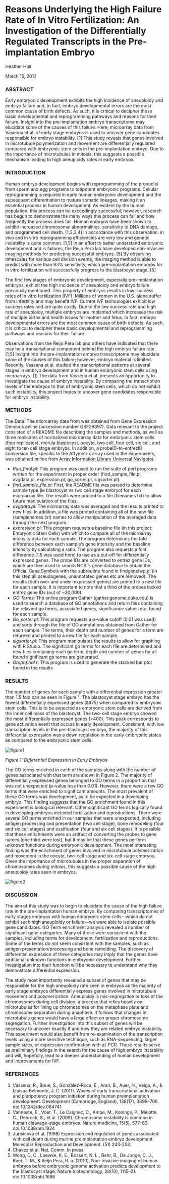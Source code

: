 # Reasons Underlying the High Failure Rate of In Vitro Fertilization: An Investigation of the Differentially Regulated Transcripts in the Pre-implantation Embryo


Heather Hall

March 15, 2013



### ABSTRACT 

Early embryonic development exhibits the high incidence of aneuploidy and embryo failure and, in fact, embryo developmental errors are the most common cause of birth defects. As such, it is critical to decipher these basic developmental and reprogramming pathways and reasons for their failure. Insight into the pre-implantation embryo transcriptome may elucidate some of the causes of this failure. Here, microarray data from Vasenna et al. of early stage embryos is used to uncover gene candidates responsible for embryo instability. [1] This study reveals that genes involved in microtubule polymerization and movement are differentially regulated compared with embryonic stem cells in the pre-implantation embryo. Due to the importance of microtubules in mitosis, this suggests a possible mechanism leading to high aneuploidy rates in early embryos.



### INTRODUCTION 
Human embryo development begins with reprogramming of the pronuclei from sperm and egg programs to totipotent embryonic programs. Cellular reprogramming is required in early human embryonic development and the subsequent differentiation to mature somatic lineages, making it an essential process in human development. As evident by the human population, this process can be exceedingly successful; however, research has begun to demonstrate the many ways this process can fail and how frequently the process does fail. Human embryos have been shown to exhibit increased chromosomal abnormalities, sensitivity to DNA damage, and programmed cell death. [1,2,3,4]  In accordance with this observation, in vivo and in vitro reprogramming efficiencies are very low and genetic instability is quite common. [1,5] In an effort to better understand embryonic development and is failures, the Reijo Pera lab have developed non-invasive imaging methods for predicting successful embryos. [5] By observing timescales for various cell division events, the imaging method is able to predict with more than 93% sensitivity, which pre-implantation embryos for in vitro fertilization will successfully progress to the blastocyst stage. [5]

The first few stages of embryonic development, especially pre-implantation embryos, exhibit the high incidence of aneuploidy and embryo failure previously mentioned. This property of embryos results in low-success rates of in vitro fertilization (IVF). Millions of women in the U.S. alone suffer from infertility and may benefit IVF. Current IVF technologies exhibit low success rates and are quite costly. Due to the low success rate and high rate of aneuploidy, multiple embryos are implanted which increases the risk of multiple births and health issues for mother and fetus. In fact, embryo developmental errors are the most common cause of birth defects. As such, it is critical to decipher these basic developmental and reprogramming pathways and reasons for their failure. 

Observations from the Reijo Pera lab and others have indicated that there may be a transcriptional component behind the high embryo failure rate. [1,5] Insight into the pre-implantation embryo transcriptome may elucidate some of the causes of this failure; however, embryo material is limited. Recently, Vassena et al. studied the transcriptional patterns at several stages in embryo development and in human embryonic stem cells using microarrays. [1] The data from Vassena et al. presents an opportunity to investigate the cause of embryo instability. By comparing the transcription levels of the embryos to that of embryonic stem cells, which do not exhibit such instability, this project hopes to uncover gene candidates responsible for embryo instability.



### METHODS
The Data: The microarray data from was obtained from Gene Expression Omnibus online (accession number GSE29397). Data relevant to the project consisted of a README file describing the samples and methods, as well as three replicates of normalized microarray data for embryonic stem cells (four replicates), morula blastocyst, oocyte, two cell, four cell, six cell, and eight to ten cell stage embryos. In addition, a probeID-to-entrezID conversion file, specific to the Affymetrix array used in the experiments, was obtained online from [Array Information Library Universal Navigator](http://ailun.stanford.edu/platformAnnotation.php). 

- *Run_final.pl:* This program was used to run the suite of perl programs written for the experiment in proper order (find_sample_file.pl, avgdata.pl, expression.pl, go_sorter.pl, sigsorter.pl).
- *find_sample_file.pl:* First, the README file was parsed to determine sample type (ie blastocyst vs two cell stage embryo) for each microarray file. The results were printed to a file (filenames.txt) to allow future manipulation of the files.
- *avgdata.pl:* The microarray data was averaged and the results printed to new files. In addition, a file was printed containing all of the new file (samplenames.txt) names to allow manipulation of the averaged data through the next program.
- *expression.pl:* This program requests a baseline file (in this project: Embryonic Stem Cells) with which to compare all of the microarray intensity data for each sample. The program determines the fold difference between each sample’s gene intensity and the baseline intensity by calculating a ratio. The program also requests a fold difference (1.5 was used here) to use as a cut-off for differentially expressed genes. The probe IDs are converted to entrez gene IDs, which are then used to search NCBI’s gene database to obtain the Official Gene Symbols with the subroutine found in findgenelwp.pl (in this step all pseudogenes, unannotated genes etc are removed). The results (both over and under-expressed genes) are printed to a new file for each sample. It is important to note that a third of the probes lacked entrez gene IDs (out of ~30,000).
- *GO Terms:* The online program Gather (gather.genome.duke.edu) is used to search a database of GO annotations and return files containing the relavent go terms, associated genes, significance values etc. found for each sample.
- *Go_sorter.pl:* This program requests a p-value cutoff (0.01 was used) and sorts through the file of GO annotations obtained from Gather for each sample. The terms, their depth and number of genes for a term are returned and printed to a new file for each sample.
- *sigsorter.pl:* This program manipulates the results to allow for graphing with R Studio. The significant go terms for each file are determined and new files containing each go term, depth and number of genes for all found significant go terms are generated.
- *Graphfinal.r:* This program is used to generate the stacked bar plot found in the results



### RESULTS 
The number of genes for each sample with a differential expression greater than 1.5 fold can be seen in Figure 1. The blastocyst stage embryo has the fewest differentially expressed genes (&lt75) when compared to embryonic stem cells. This is to be expected as embryonic stem cells are derived from the inner cell mass of the blastocyst. The two-cell stage embryo showed the most differentially expressed genes (>400). This peak corresponds to gene activation event that occurs in early development. Consistent, with low transcription levels in the pre-blastocyst embryo, the majority of this differential expression was a down regulation in the early embryonic states as compared to the embryonic stem cells.

![figure1](img/linePlot.png)

*Figure 1: Differential Expression in Early Embryos*


The GO terms enriched in each of the samples along with the number of genes associated with that term are shown in Figure 2. The majority of differentially expressed genes belonged to GO terms in a proportion that was not unexpected (p-value less than 0.01). However, there were a few GO terms that were enriched to significant amounts. The most prevalent of these GO terms was development, as to be expected in a developing embryo. This finding suggests that the GO enrichment found in this experiment is biological relevant. Other significant GO terms logically found in developing embryos included fertilization and reproductions. There were several GO terms enriched in our samples that were unexpected; including antigen processing and presentation (two cell stage), bone remodeling (four and six cell stages) and ossification (four and six cell stages). It is possible that these enrichments were an artifact of converting the probes to gene names (one third were lost), but it may be that these genes perform unknown functions during embryonic development. The most interesting finding was the enrichment of genes involved in microtubule polymerization and movement in the oocyte, two-cell stage and six-cell stage embryos. Given the importance of microtubules in the proper separation of chromosomes during mitosis, this suggests a possible cause of the high aneuploidy rates seen in embryos.


![figure2](img/stackedBar.png)


### DISCUSSION
The aim of this study was to begin to elucidate the cause of the high failure rate in the pre-implantation human embryo. By comparing transcriptomes of early stages embryos with human embryonic stem cells—which do not exhibit such high aneuploidy or failure—we were able to isolate possible gene candidates. GO Term enrichment analysis revealed a number of significant gene categories. Many of these were consistent with the samples, including terms for development, fertilization and reproductions. Some of the terms do not seem consistent with the samples, such as antigen presentation/processing and bone remolding. The discovery of differential expression of these categories may imply that the genes have additional unknown functions in embryonic development. Further investigation into their function will be necessary to understand why they demonstrate differential expression. 

The study most importantly revealed a subset of genes that may be responsible for the high aneuploidy rate seen in embryos as the majority of early stage embryos differentially express genes involved in microtubule movement and polymerization. Aneuploidy is mis-segregation or loss of the chromosomes during cell division, a process that relies heavily on microtubules for lining up chromosomes on the metaphase plate and chromosome separation during anaphase. It follows that changes in microtubule genes would have a large effect on proper chromosome segregation. Further investigation into this subset of genes will be necessary to uncover exactly if and how they are related embryo instability. This experiment would also benefit from re-examination of the transcription levels using a more sensitive technique, such as RNA-sequencing, larger sample sizes, or expression confirmation with qt-PCR. These results serve as preliminary findings in the search for the cause of high embryo instability and will, hopefully, lead to a deeper understanding of human development and improvements for IVF.


### REFERENCES
1. Vassena, R., Boué, S., González-Roca, E., Aran, B., Auer, H., Veiga, A., & Izpisua Belmonte, J. C. (2011). Waves of early transcriptional activation and pluripotency program initiation during human preimplantation development. Development (Cambridge, England), 138(17), 3699–709. doi:10.1242/dev.064741
2. Vanneste, E., Voet, T., Le Caignec, C., Ampe, M., Konings, P., Melotte, C., Debrock, S., et al. (2009). Chromosome instability is common in human cleavage-stage embryos. Nature medicine, 15(5), 577–83. doi:10.1038/nm.1924
3. Jurisicova et al. (1998) Expression and regulation of genes associated with cell death during murine preimplantation embryo development. Molecular Reproduction and Development. (51) 243-253.
4. Chavez et al. Nat. Comm. In press
5. Wong, C. C., Loewke, K. E., Bossert, N. L., Behr, B., De Jonge, C. J., Baer, T. M., & Reijo Pera, R. a. (2010). Non-invasive imaging of human embryos before embryonic genome activation predicts development to the blastocyst stage. Nature biotechnology, 28(10), 1115–21. doi:10.1038/nbt.1686


